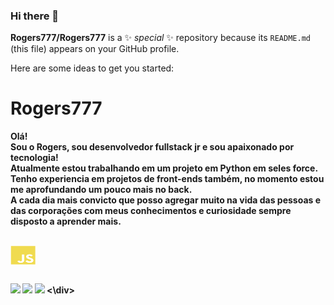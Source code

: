 ### Hi there 👋
**Rogers777/Rogers777** is a ✨ _special_ ✨ repository because its `README.md` (this file) appears on your GitHub profile.

Here are some ideas to get you started:


# Rogers777


<strong>Olá!<br>
Sou o Rogers, sou desenvolvedor fullstack jr e sou apaixonado por tecnologia!<br>
Atualmente estou trabalhando em um projeto em Python em seles force.<br>
Tenho experiencia em projetos de front-ends também, no momento estou me aprofundando um pouco mais no back.<br>
A cada dia mais convicto que posso agregar muito na vida das pessoas e das corporações com meus conhecimentos e curiosidade sempre disposto a aprender mais.

<div style="display: inline_block"><br>
  <img align="center" alt="Rafa-Js" height="30" width="40" src="https://raw.githubusercontent.com/devicons/devicon/master/icons/javascript/javascript-plain.svg">
  <!--img align="center" alt="Rafa-Ts" height="30" width="40" src="https://raw.githubusercontent.com/devicons/devicon/master/icons/typescript/typescript-plain.svg">
  <img align="center" alt="Rafa-React" height="30" width="40" src="https://raw.githubusercontent.com/devicons/devicon/master/icons/react/react-original.svg">
  <img align="center" alt="Rafa-HTML" height="30" width="40" src="https://raw.githubusercontent.com/devicons/devicon/master/icons/html5/html5-original.svg">
  <img align="center" alt="Rafa-CSS" height="30" width="40" src="https://raw.githubusercontent.com/devicons/devicon/master/icons/css3/css3-original.svg">
  <img align="center" alt="Rafa-Python" height="30" width="40" src="https://raw.githubusercontent.com/devicons/devicon/master/icons/python/python-original.svg">
  <!--img align="center" alt="Rafa-Csharp" height="30" width="40" src="https://raw.githubusercontent.com/devicons/devicon/master/icons/csharp/csharp-original.svg"-->

 
  
  ##
 
<div>
    <a href="https://instagram.com/eusourogers_dev" target="_blank"><img src="https://img.shields.io/badge/-Instagram-%23E4405F?style=for-the-badge&logo=instagram&logoColor=white" target="_blank"></a>
    <!--a href="https://discord.Rogers#3940" target="_blank"><img src="https://img.shields.io/badge/Discord-7289DA?style=for-the-badge&logo=discord&logoColor=white" target="_blank"--></a> 
    <a href = "mailto:produtosrogers@gmail.com"><img src="https://img.shields.io/badge/-Gmail-%23333?style=for-the-badge&logo=gmail&logoColor=white" target="_blank"></a>
    <a href="https://www.linkedin.com/in/rogers-calazans-triumpho-dev-sistemas-jr-1119a" target="_blank"><img src="https://img.shields.io/badge/-LinkedIn-%230077B5?style=for-the-badge&logo=linkedin&logoColor=white" target="_blank"></a> 
 <\div>
  
  

